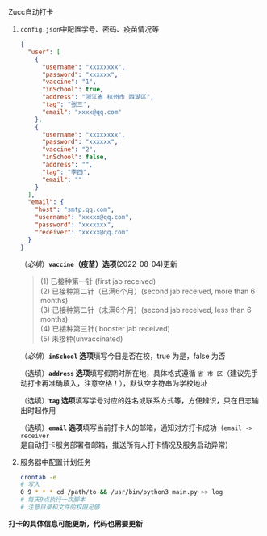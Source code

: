 Zucc自动打卡

1. `config.json`中配置学号、密码、疫苗情况等

   ```json
   {
     "user": [
       {
         "username": "xxxxxxxx",
         "password": "xxxxxx",
         "vaccine": "1",
         "inSchool": true,
         "address": "浙江省 杭州市 西湖区",
         "tag": "张三",
         "email": "xxxx@qq.com"
       },
       {
         "username": "xxxxxxxx",
         "password": "xxxxxx",
         "vaccine": "2",
         "inSchool": false,
         "address": "",
         "tag": "李四",
         "email": ""
       }
     ],
     "email": {
       "host": "smtp.qq.com",
       "username": "xxxxx@qq.com",
       "password": "xxxxxxx",
       "receiver": "xxxxx@qq.com"
     }
   }
   ```

   （*必填*）**`vaccine`（疫苗）选项**(2022-08-04)更新

   > (1) 已接种第一针 (first jab received)   
   > (2) 已接种第二针（已满6个月）(second jab received, more than 6 months)  
   > (3) 已接种第二针（未满6个月）(second jab received, less than 6 months)  
   > (4) 已接种第三针( booster jab received)  
   > (5) 未接种(unvaccinated)

   （*必填*）**`inSchool` 选项**填写今日是否在校，true 为是，false 为否

   （选填）**`address` 选项**填写假期时所在地，具体格式遵循 `省 市 区`（建议先手动打卡再准确填入，注意空格！），默认空字符串为学校地址

   （选填）**`tag` 选项**填写学号对应的姓名或联系方式等，方便辨识，只在日志输出时起作用

   （选填）**`email` 选项**填写当前打卡人的邮箱，通知对方打卡成功（`email -> receiver` 是自动打卡服务部署者邮箱，推送所有人打卡情况及服务启动异常）

2. 服务器中配置计划任务

   ```bash
   crontab -e
   # 写入
   0 9 * * * cd /path/to && /usr/bin/python3 main.py >> log
   # 每天9点执行一次脚本
   # 注意目录和文件的权限足够
   ```

**打卡的具体信息可能更新，代码也需要更新**
